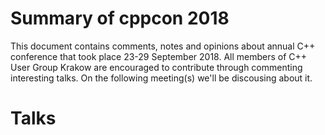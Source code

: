 # Summary of cppcon 2018
This document contains comments, notes and opinions about annual C++ conference that took place 23-29 September 2018.
All members of C++ User Group Krakow are encouraged to contribute through commenting interesting talks. 
On the following meeting(s) we'll be discousing about it.

# Talks

